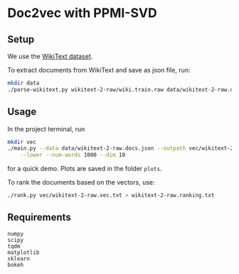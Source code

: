 # Doc2vec with PPMI-SVD


## Setup
We use the [WikiText dataset](https://einstein.ai/research/the-wikitext-long-term-dependency-language-modeling-dataset).

To extract documents from WikiText and save as json file, run:
```bash
mkdir data
./parse-wikitext.py wikitext-2-raw/wiki.train.raw data/wikitext-2-raw.docs.json
```

## Usage
In the project terminal, run
```bash
mkdir vec
./main.py --data data/wikitext-2-raw.docs.json --outpath vec/wikitext-2-raw.vec.txt \
    --lower --num-words 1000 --dim 10
```
for a quick demo. Plots are saved in the folder `plots`.

To rank the documents based on the vectors, use:
```bash
./rank.py vec/wikitext-2-raw.vec.txt > wikitext-2-raw.ranking.txt
```


## Requirements
```
numpy
scipy
tqdm
matplotlib
sklearn
bokeh
```
